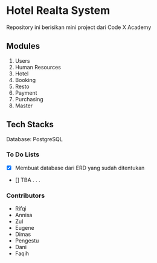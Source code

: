 # Hotel Realta System
Repository ini berisikan mini project dari Code X Academy

## Modules
1. Users
2. Human Resources
3. Hotel
4. Booking
5. Resto
6. Payment
7. Purchasing
8. Master

## Tech Stacks
Database: PostgreSQL

### To Do Lists
- [x] Membuat database dari ERD yang sudah ditentukan
- [] TBA . . .

### Contributors
* Rifqi
* Annisa
* Zul
* Eugene
* Dimas
* Pengestu
* Dani
* Faqih
